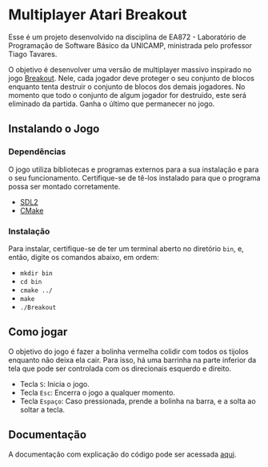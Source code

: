 # Multiplayer Atari Breakout

Esse é um projeto desenvolvido na disciplina de EA872 - Laboratório de Programação de Software Básico da UNICAMP, ministrada pelo professor Tiago Tavares.

O objetivo é desenvolver uma versão de multiplayer massivo inspirado no jogo [Breakout](https://en.wikipedia.org/wiki/Breakout_(video_game)). Nele, cada jogador deve proteger o seu conjunto de blocos enquanto tenta destruir o conjunto de blocos dos demais jogadores. No momento que todo o conjunto de algum jogador for destruido, este será eliminado da partida. Ganha o último que permanecer no jogo.

## Instalando o Jogo

### Dependências

O jogo utiliza bibliotecas e programas externos para a sua instalação e para o seu funcionamento. Certifique-se de tê-los instalado para que o programa possa ser montado corretamente.

- [SDL2](https://www.libsdl.org/download-2.0.php)
- [CMake](https://cmake.org/)

### Instalação

Para instalar, certifique-se de ter um terminal aberto no diretório ```bin```, e, então, digite os comandos abaixo, em ordem:

- ```mkdir bin```
- ```cd bin```
- ```cmake ../```
- ```make```
- ```./Breakout```

## Como jogar

O objetivo do jogo é fazer a bolinha vermelha colidir com todos os tijolos enquanto não deixa ela cair. Para isso, há uma barrinha na parte inferior da tela que pode ser controlada com os direcionais esquerdo e direito.
- Tecla ```S```: Inicia o jogo.
- Tecla ```Esc```: Encerra o jogo a qualquer momento.
- Tecla ```Espaço```: Caso pressionada, prende a bolinha na barra, e a solta ao soltar a tecla.

## Documentação

A documentação com explicação do código pode ser acessada [aqui](doc/html/index.html).